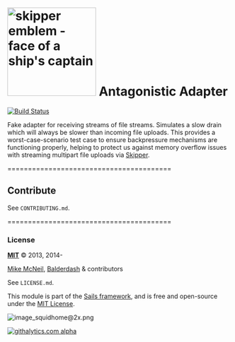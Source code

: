 # [<img title="skipper-antagonist - Antagonistic adapter for Skipper" src="http://i.imgur.com/P6gptnI.png" width="200px" alt="skipper emblem - face of a ship's captain"/>](https://github.com/balderdashy/skipper-antagonist) Antagonistic Adapter

[![Build Status](https://travis-ci.org/balderdashy/skipper-antagonist.svg?branch=master)](https://travis-ci.org/balderdashy/skipper-antagonist)

Fake adapter for receiving streams of file streams. Simulates a slow drain which will always be slower than incoming file uploads.  This provides a worst-case-scenario test case to ensure backpressure mechanisms are functioning properly, helping to protect us against memory overflow issues with streaming multipart file uploads via [Skipper](github.com/balderdashy/skipper).



========================================

## Contribute

See `CONTRIBUTING.md`.



========================================

### License

**[MIT](./LICENSE)**
&copy; 2013, 2014-

[Mike McNeil](http://michaelmcneil.com), [Balderdash](http://balderdash.co) & contributors

See `LICENSE.md`.

This module is part of the [Sails framework](http://sailsjs.org), and is free and open-source under the [MIT License](http://sails.mit-license.org/).


![image_squidhome@2x.png](http://i.imgur.com/RIvu9.png)


[![githalytics.com alpha](https://cruel-carlota.pagodabox.com/a22d3919de208c90c898986619efaa85 "githalytics.com")](http://githalytics.com/balderdashy/skipper-antagonist)
